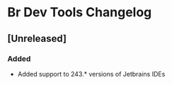 <!-- Keep a Changelog guide -> https://keepachangelog.com -->

# Br Dev Tools Changelog

## [Unreleased]
### Added
- Added support to 243.* versions of Jetbrains IDEs